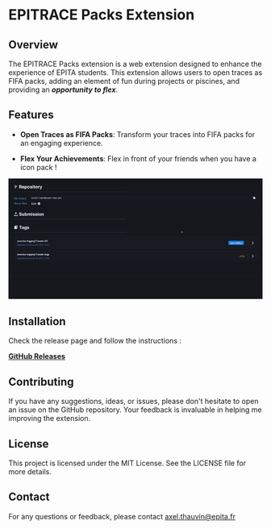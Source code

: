 # EPITRACE Packs Extension

## Overview

The EPITRACE Packs extension is a web extension designed to enhance the experience of EPITA students. This extension allows users to open traces as FIFA packs, adding an element of fun during projects or piscines, and providing an **_opportunity to flex_**.

## Features

- **Open Traces as FIFA Packs**: Transform your traces into FIFA packs for an engaging experience.

- **Flex Your Achievements**: Flex in front of your friends when you have a icon pack !

![EPITRACE Packs Extension](./images_github/illustration.gif)

## Installation

Check the release page and follow the instructions :

[**GitHub Releases**](https://github.com/Axthauvin/epitrace-packs/releases/)

## Contributing

If you have any suggestions, ideas, or issues, please don't hesitate to open an issue on the GitHub repository. Your feedback is invaluable in helping me improving the extension.

## License

This project is licensed under the MIT License. See the LICENSE file for more details.

## Contact

For any questions or feedback, please contact [axel.thauvin@epita.fr](mailto:axel.thauvin@epita.fr)
